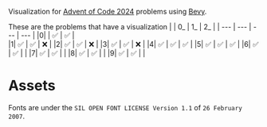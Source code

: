 Visualization for [Advent of Code 2024](https://adventofcode.com/2024) problems using [Bevy](https://bevyengine.org/).

These are the problems that have a visualization
| | 0_ | 1_ | 2_ |
| --- | --- | --- | --- |
|0|    | ✅ | ✅ |  
|1| ✅ | ✅ | ❌ | 
|2| ✅ | ✅ | ❌ | 
|3| ✅ | ✅ | ❌ | 
|4| ✅ | ✅ | ✅ | 
|5| ✅ | ✅ | ✅ | 
|6| ✅ | ✅ |    | 
|7| ✅ | ✅ |    | 
|8| ✅ | ✅ |    | 
|9| ✅ | ✅ |    | 

# Assets
Fonts are under the `SIL OPEN FONT LICENSE Version 1.1` of `26 February 2007`.